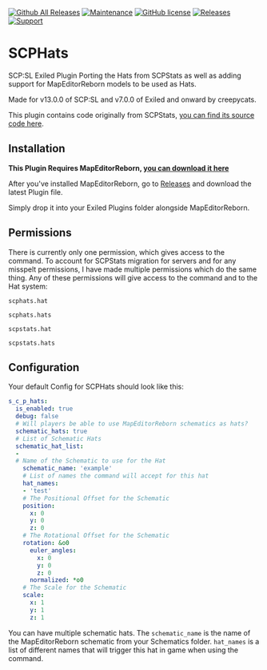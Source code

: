 [![Github All Releases](https://img.shields.io/github/downloads/creepycats/SCPHats/total.svg)](https://github.com/creepycats/SCPHats/releases) [![Maintenance](https://img.shields.io/badge/Maintained%3F-yes-green.svg)](https://github.com/creepycats/SCPHats/graphs/commit-activity) [![GitHub license](https://img.shields.io/github/license/Naereen/StrapDown.js.svg)](https://github.com/creepycats/SCPHats/blob/main/LICENSE)
<a href="https://github.com/creepycats/SCPHats/releases"><img src="https://img.shields.io/github/v/release/creepycats/SCPHats?include_prereleases&label=Release" alt="Releases"></a>
<a href="https://discord.gg/PyUkWTg"><img src="https://img.shields.io/discord/656673194693885975?color=%23aa0000&label=EXILED" alt="Support"></a>

# SCPHats
SCP:SL Exiled Plugin Porting the Hats from SCPStats as well as adding support for MapEditorReborn models to be used as Hats.

Made for v13.0.0 of SCP:SL and v7.0.0 of Exiled and onward by creepycats.

This plugin contains code originally from SCPStats, [you can find its source code here](https://github.com/SCPStats/Plugin/).

## Installation
**This Plugin Requires MapEditorReborn, [you can download it here](https://github.com/Michal78900/MapEditorReborn/releases)**

After you've installed MapEditorReborn, go to [Releases](https://github.com/creepycats/SCPHats/releases) and download the latest Plugin file.

Simply drop it into your Exiled Plugins folder alongside MapEditorReborn.

## Permissions
There is currently only one permission, which gives access to the command.
To account for SCPStats migration for servers and for any misspelt permissions, I have made multiple permissions which do the same thing.
Any of these permissions will give access to the command and to the Hat system:

`scphats.hat`

`scphats.hats`

`scpstats.hat`

`scpstats.hats`

## Configuration
Your default Config for SCPHats should look like this:
```yml
s_c_p_hats:
  is_enabled: true
  debug: false
  # Will players be able to use MapEditorReborn schematics as hats?
  schematic_hats: true
  # List of Schematic Hats
  schematic_hat_list:
  -
  # Name of the Schematic to use for the Hat
    schematic_name: 'example'
    # List of names the command will accept for this hat
    hat_names:
    - 'test'
    # The Positional Offset for the Schematic
    position:
      x: 0
      y: 0
      z: 0
    # The Rotational Offset for the Schematic
    rotation: &o0
      euler_angles:
        x: 0
        y: 0
        z: 0
      normalized: *o0
    # The Scale for the Schematic
    scale:
      x: 1
      y: 1
      z: 1
```
You can have multiple schematic hats. The `schematic_name` is the name of the MapEditorReborn schematic from your Schematics folder. `hat_names` is a list of different names that will trigger this hat in game when using the command.
